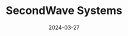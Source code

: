 ---  
layout: startup_page  
title: "SecondWave Systems"  
id: "secondwaveus.com"  
permalink: "/secondwavesystemssecondwaveus.com03272024/"  
website: "https://www.secondwaveus.com/"  
funding_round: ""  
funding_amount: "$3M"  
investors: "ARPA-H, DARPA"  
about: "SecondWave Systems is developing a noninvasive, wearable ultrasound stimulation platform, the SecondWave MINI™, for treating acute and chronic inflammatory disorders. The device targets the spleen to modulate inflammation, offering a novel approach to treating conditions like rheumatoid arthritis. This technology is supported by positive results from a first-in-human clinical study."  
markets: "Bio-ultrasonic medicine, Healthtech, Medical Equipment Manufacturing"  
hq: "Minneapolis, Minnesota, United States"  
founded_year: "2019"  
linkedin: "https://www.linkedin.com/company/secondwave-systems-inc"  
twitter: "https://twitter.com/SecondWaveSysUS"  
instagram: ""  
facebook: ""  
crunchbase: "https://www.crunchbase.com/organization/secondwave-systems"  
pitchbook: ""  

date_display: "27-Mar-2024"  
date: "2024-03-27"

# SEO Optimization  
meta_title: "SecondWave Systems -  Funding ($3M)"  
meta_description: "SecondWave Systems, SecondWave Systems is developing a noninvasive, wearable ultrasound stimulation platform, the SecondWave MINI™, for treating acute and chronic inflamm..."  
meta_keywords: "SecondWave Systems, Bio-ultrasonic medicine, Healthtech, Medical Equipment Manufacturing,  funding"  
canonical_url: "https://startup.projectstartups.com/secondwavesystemssecondwaveus.com03272024/"  
---